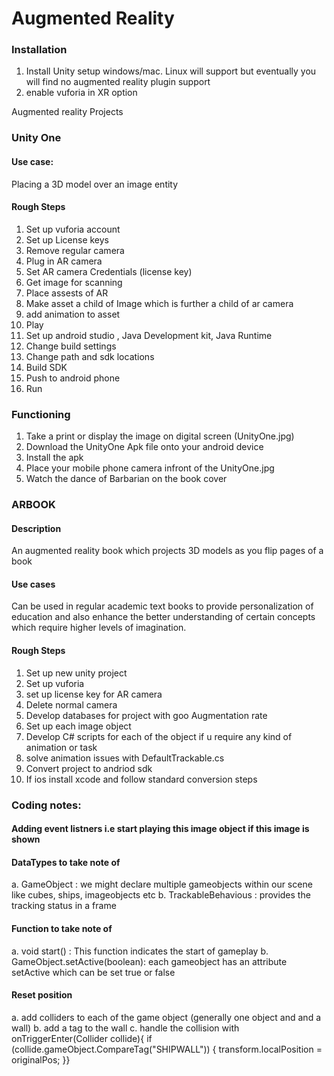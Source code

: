 # Augmented Reality 

### Installation
1. Install Unity setup windows/mac. Linux will support but eventually you will find no augmented reality plugin support
2. enable vuforia in XR option

Augmented reality Projects
### Unity One

#### Use case: 
Placing a 3D model over an image entity
#### Rough Steps
1. Set up vuforia account
2. Set up License keys
3. Remove regular camera
4. Plug in AR camera
5. Set AR camera Credentials (license key)
6. Get image for scanning
7. Place assests of AR
8. Make asset a child of Image which is further a child of ar camera
9. add animation to asset
10. Play 
11. Set up android studio , Java Development kit, Java Runtime 
12. Change build settings
13. Change path and sdk locations
14. Build SDK
15. Push to android phone
16. Run

### Functioning
1. Take a print or display the image on digital screen (UnityOne.jpg)
2. Download the UnityOne Apk file onto your android device
3. Install the apk
4. Place your mobile phone camera infront of the UnityOne.jpg
5. Watch the dance of Barbarian on the book cover

### ARBOOK
#### Description
An augmented reality book which projects 3D models as you flip pages of a book
#### Use cases
Can be used in regular academic text books to provide personalization of education and also enhance the better understanding of certain concepts which require higher levels of imagination. 
#### Rough Steps
1. Set up new unity project
2. Set up vuforia
3. set up license key for AR camera
4. Delete normal camera 
5. Develop databases for project with goo Augmentation rate
6. Set up each image object
7. Develop C# scripts for each of the object if u require any kind of animation or task
8. solve animation issues with DefaultTrackable.cs 
9. Convert project to andriod sdk
10. If ios install xcode and follow standard conversion steps

### Coding notes:
#### Adding event listners i.e start playing this image object if this image is shown
#### DataTypes to take note of
a. GameObject : we might declare multiple gameobjects within our scene like cubes, ships, imageobjects etc
b. TrackableBehavious : provides the tracking status in a frame
#### Function to take note of
a. void start() : This function indicates the start of gameplay
b. GameObject.setActive(boolean): each gameobject has an attribute setActive which can be set true or false
#### Reset position
a. add colliders to each of the game object (generally one object and and a wall)
b. add a tag to the wall
c. handle the collision with 
                onTriggerEnter(Collider collide){ if (collide.gameObject.CompareTag("SHIPWALL"))
                      {
                         transform.localPosition = originalPos;
                         }}
